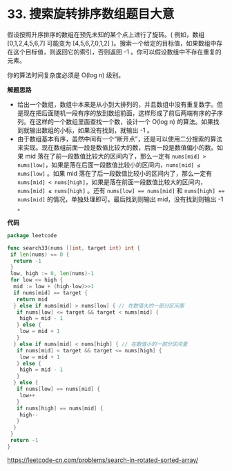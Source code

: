 # 33. 搜索旋转排序数组**题目大意**

假设按照升序排序的数组在预先未知的某个点上进行了旋转。( 例如，数组 [0,1,2,4,5,6,7] 可能变为 [4,5,6,7,0,1,2] )。搜索一个给定的目标值，如果数组中存在这个目标值，则返回它的索引，否则返回 -1 。你可以假设数组中不存在重复的元素。

你的算法时间复杂度必须是 O(log n) 级别。

**解题思路** 

- 给出一个数组，数组中本来是从小到大排列的，并且数组中没有重复数字。但是现在把后面随机一段有序的放到数组前面，这样形成了前后两端有序的子序列。在这样的一个数组里面查找一个数，设计一个 O(log n) 的算法。如果找到就输出数组的小标，如果没有找到，就输出 -1 。
- 由于数组基本有序，虽然中间有一个“断开点”，还是可以使用二分搜索的算法来实现。现在数组前面一段是数值比较大的数，后面一段是数值偏小的数。如果 mid 落在了前一段数值比较大的区间内了，那么一定有 `nums[mid] > nums[low]`，如果是落在后面一段数值比较小的区间内，`nums[mid] ≤ nums[low]` 。如果 mid 落在了后一段数值比较小的区间内了，那么一定有 `nums[mid] < nums[high]`，如果是落在前面一段数值比较大的区间内，`nums[mid] ≤ nums[high]` 。还有 `nums[low] == nums[mid]` 和 `nums[high] == nums[mid]` 的情况，单独处理即可。最后找到则输出 mid，没有找到则输出 -1 。

**代码** 

```go
package leetcode

func search33(nums []int, target int) int {
 if len(nums) == 0 {
  return -1
 }
 low, high := 0, len(nums)-1
 for low <= high {
  mid := low + (high-low)>>1
  if nums[mid] == target {
   return mid
  } else if nums[mid] > nums[low] { // 在数值大的一部分区间里
   if nums[low] <= target && target < nums[mid] {
    high = mid - 1
   } else {
    low = mid + 1
   }
  } else if nums[mid] < nums[high] { // 在数值小的一部分区间里
   if nums[mid] < target && target <= nums[high] {
    low = mid + 1
   } else {
    high = mid - 1
   }
  } else {
   if nums[low] == nums[mid] {
    low++
   }
   if nums[high] == nums[mid] {
    high--
   }
  }
 }
 return -1
}
```

https://leetcode-cn.com/problems/search-in-rotated-sorted-array/